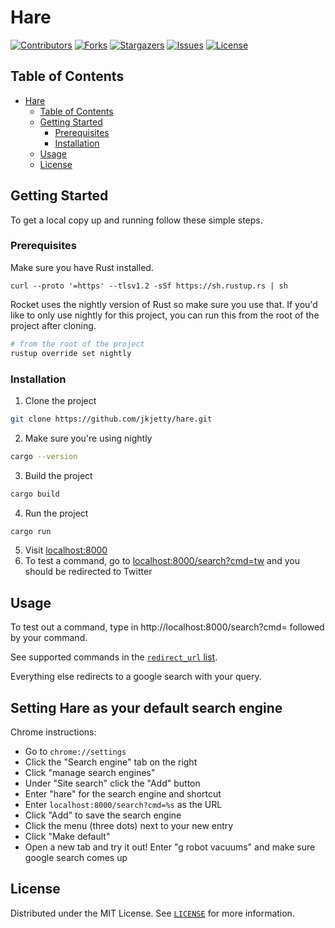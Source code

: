 # Hare

<!-- PROJECT SHIELDS -->
<!--
*** I'm using markdown "reference style" links for readability.
*** Reference links are enclosed in brackets [ ] instead of parentheses ( ).
*** See the bottom of this document for the declaration of the reference variables
*** for contributors-url, forks-url, etc. This is an optional, concise syntax you may use.
*** https://www.markdownguide.org/basic-syntax/#reference-style-links
-->
[![Contributors][contributors-shield]][contributors-url]
[![Forks][forks-shield]][forks-url]
[![Stargazers][stars-shield]][stars-url]
[![Issues][issues-shield]][issues-url]
[![License][license-shield]][license-url]


<!-- TABLE OF CONTENTS -->
## Table of Contents

- [Hare](#hare)
  - [Table of Contents](#table-of-contents)
  - [Getting Started](#getting-started)
    - [Prerequisites](#prerequisites)
    - [Installation](#installation)
  - [Usage](#usage)
  - [License](#license)

<!-- GETTING STARTED -->
## Getting Started

To get a local copy up and running follow these simple steps.

### Prerequisites

Make sure you have Rust installed. 

```shell
curl --proto '=https' --tlsv1.2 -sSf https://sh.rustup.rs | sh
```

Rocket uses the nightly version of Rust so make sure you use that. If you'd like to only use nightly for this project, you can run this from the root of the project after cloning.

```sh
# from the root of the project
rustup override set nightly
```

### Installation
 
1. Clone the project
```sh
git clone https://github.com/jkjetty/hare.git
```
2. Make sure you're using nightly 
```sh
cargo --version
```
3. Build the project
```sh
cargo build
```
4. Run the project
```sh
cargo run
```
5. Visit [localhost:8000](http://localhost:8000/)
6. To test a command, go to [localhost:8000/search?cmd=tw](http://localhost:8000/search?cmd=tw) and you should be redirected to Twitter

<!-- USAGE EXAMPLES -->
## Usage

To test out a command, type in http://localhost:8000/search?cmd= followed by your command.

See supported commands in the [`redirect_url` list](https://github.com/jkjetty/hare/blob/master/src/main.rs).

Everything else redirects to a google search with your query. 

<!-- Default search -->
## Setting Hare as your default search engine

Chrome instructions:
- Go to `chrome://settings`
- Click the "Search engine" tab on the right
- Click "manage search engines"
- Under "Site search" click the "Add" button
- Enter "hare" for the search engine and shortcut
- Enter `localhost:8000/search?cmd=%s` as the URL 
- Click "Add" to save the search engine
- Click the menu (three dots) next to your new entry
- Click "Make default" 
- Open a new tab and try it out! Enter "g robot vacuums" and make sure google search comes up

<!-- LICENSE -->
## License

Distributed under the MIT License. See [`LICENSE`](LICENSE) for more information.

<!-- MARKDOWN LINKS & IMAGES -->
<!-- https://www.markdownguide.org/basic-syntax/#reference-style-links -->
[contributors-shield]: https://img.shields.io/github/contributors/after-ephemera/hare.svg?style=flat-square
[contributors-url]: https://github.com/after-ephemera/hare/graphs/contributors
[forks-shield]: https://img.shields.io/github/forks/after-ephemera/hare.svg?style=flat-square
[forks-url]: https://github.com/after-ephemera/hare/network/members
[stars-shield]: https://img.shields.io/github/stars/after-ephemera/hare.svg?style=flat-square
[stars-url]: https://github.com/after-ephemera/hare/stargazers
[issues-shield]: https://img.shields.io/github/issues/after-ephemera/hare.svg?style=flat-square
[issues-url]: https://github.com/after-ephemera/hare/issues
[license-shield]: https://img.shields.io/github/license/after-ephemera/hare?style=flat-square
[license-url]: https://github.com/after-ephemera/hare/blob/master/LICENSE
[product-screenshot]: demo.gif
